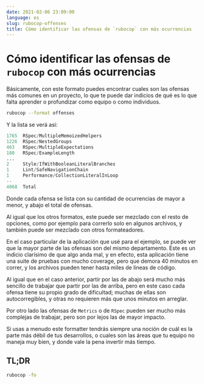 ```yaml
---
date: 2021-02-06 23:09:00
language: es
slug: rubocop-offenses
title: Cómo identificar las ofensas de `rubocop` con más ocurrencias
---
```


# Cómo identificar las ofensas de `rubocop` con más ocurrencias

Básicamente, con este formato puedes encontrar cuales son las ofensas más
comunes en un proyecto, lo que te puede dar indicios de qué es lo que falta
aprender o profundizar como equipo o como individuos.

```sh
rubocop --format offenses
```

Y la lista se verá así:

```s
1765  RSpec/MultipleMemoizedHelpers
1226  RSpec/NestedGroups
463   RSpec/MultipleExpectations
180   RSpec/ExampleLength
...
2     Style/IfWithBooleanLiteralBranches
1     Lint/SafeNavigationChain
1     Performance/CollectionLiteralInLoop
--
4068  Total
```

Donde cada ofensa se lista con su cantidad de ocurrencias de mayor a menor, y
abajo el total de ofensas.

Al igual que los otros formatos, este puede ser mezclado con el resto de
opciones, como por ejemplo para correrlo solo en algunos archivos, y también
puede ser mezclado con otros formateadores.

En el caso particular de la aplicación que usé para el ejemplo, se puede ver que
la mayor parte de las ofensas son del mismo departamento. Este es un indicio
clarísimo de que algo anda mal, y en efecto, esta aplicación tiene una suite de
pruebas con mucho coverage, pero que demora 40 minutos en correr, y los archivos
pueden tener hasta miles de lineas de código.

Al igual que en el caso anterior, partir por las de abajo será mucho más
sencillo de trabajar que partir por las de arriba, pero en este caso cada ofensa
tiene su propio grado de dificultad; muchas de ellas son autocorregibles, y
otras no requieren más que unos minutos en arreglar.

Por otro lado las ofensas de `Metrics` o de `RSpec` pueden ser mucho más
complejas de trabajar, pero son por lejos las de mayor impacto.

Si usas a menudo este formatter tendrás siempre una noción de cuál es la parte
más débil de  tus desarrollos, o cuales son las áreas que tu equipo no maneja
muy bien, y donde vale la pena invertir más tiempo.

## TL;DR

```sh
rubocop -fo
```
